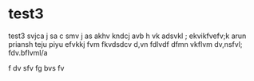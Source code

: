 # test3
test3
svjca j
sa c smv j
as akhv kndcj
avb h vk
adsvkl ;
ekvikfvefv;k
arun
priansh 
teju
piyu
efvkkj
fvm fkvdsdcv
d,vn fdlvdf
dfmn vkflvm 
dv,nsfvl;
fdv.bflvml/a 

f
dv
sfv
fg
bvs
fv

